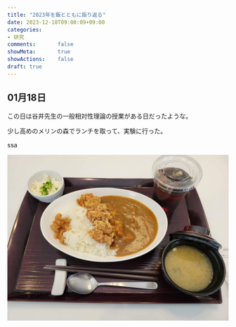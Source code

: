 ```yaml
---
title: "2023年を飯とともに振り返る"
date: 2023-12-18T09:00:09+09:00
categories:
- 研究
comments:       false
showMeta:       true
showActions:    false
draft: true
---
```


## 01月18日

この日は谷井先生の一般相対性理論の授業がある日だったような。

少し高めのメリンの森でランチを取って、実験に行った。

ssa

![20230118_123315](20230118_123315.jpg)
